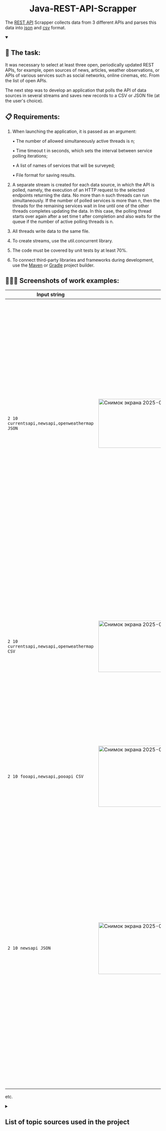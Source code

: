 <div align="center">
  <h1>
    Java-REST-API-Scrapper
  </h1>
</div>

The [REST API](https://gb.ru/blog/rest-api/) Scrapper collects data from 3 different APIs and parses this data into [json](https://en.wikipedia.org/wiki/JSON) and [csv](https://learn.openwaterfoundation.org/owf-learn-csv/csv-syntax/) format.

<details open>
  <summary><h2>🎯 The task:</h2></summary>
It was necessary to select at least three open, periodically updated REST APIs, for example, open sources of news, articles, weather observations, or APIs of various services such as social networks, online cinemas, etc. From the list of open APIs.

The next step was to develop an application that polls the API of data sources in several streams and saves new records to a CSV or JSON file (at the user's choice).

## 📋 Requirements:
1) When launching the application, it is passed as an argument:

    • The number of allowed simultaneously active threads is n;

    • Time timeout t in seconds, which sets the interval between service polling iterations;

    • A list of names of services that will be surveyed;

    • File format for saving results.

2) A separate stream is created for each data source, in which the API is polled, namely, the execution of an HTTP request to the selected endpoints returning the data. No more than n such threads can run simultaneously. If the number of polled services is more than n, then the threads for the remaining services wait in line until one of the other threads completes updating the data. In this case, the polling thread starts over again after a set time t after completion and also waits for the queue if the number of active polling threads is n.
3) All threads write data to the same file.
4) To create streams, use the util.concurrent library.
5) The code must be covered by unit tests by at least 70%.
6) To connect third-party libraries and frameworks during development, use the [Maven](https://maven.apache.org/what-is-maven.html) or [Gradle](https://gradle.org) project builder.
</details>



## 🧑🏻‍💻 Screenshots of work examples:

|Input string|Output in logger|Output in file|
|---|---|---|
|```2 10 currentsapi,newsapi,openweathermap JSON```|<img width="1361" height="158" alt="Снимок экрана 2025-08-15 в 02 52 53" src="https://github.com/user-attachments/assets/47c38d18-6967-440f-942a-3c865025059e" />|<img width="1379" height="797" alt="Снимок экрана 2025-08-15 в 02 54 57" src="https://github.com/user-attachments/assets/79879ab6-c976-4774-b2dd-6ff1f0d529d2" />|
|```2 10 currentsapi,newsapi,openweathermap CSV```|<img width="1364" height="166" alt="Снимок экрана 2025-08-15 в 02 59 53" src="https://github.com/user-attachments/assets/e19bcd6f-3835-4c9d-95e4-00486c8ee1eb" />|<img width="1319" height="607" alt="Снимок экрана 2025-08-15 в 03 00 37" src="https://github.com/user-attachments/assets/588f9ea7-6b02-4dba-9aea-b39d6b2d76a9" /> P.S. The data is the same here, since I have limited the list of topics for which I receive news (the weather data is different), this can be done in [this file](ApiClient.java), where you insert your API key.
| ```2 10 fooapi,newsapi,pooapi CSV```|<img width="1305" height="197" alt="Снимок экрана 2025-08-15 в 02 39 32" src="https://github.com/user-attachments/assets/affd1336-7632-47b1-93a3-4420e93944fa" />|<img width="1282" height="97" alt="Снимок экрана 2025-08-15 в 02 45 34" src="https://github.com/user-attachments/assets/4758a6a9-24fa-4b76-a849-7273a2c3f5d5" />|
|```2 10 newsapi JSON```|<img width="1254" height="167" alt="Снимок экрана 2025-08-15 в 03 07 54" src="https://github.com/user-attachments/assets/32da3ef8-6a87-4c80-b55d-c05d1d986a6f" />|<img width="1440" height="900" alt="Снимок экрана 2025-08-15 в 03 08 36" src="https://github.com/user-attachments/assets/5fa9b32c-1058-4770-aa20-a40ede8f6285" />|


etc.



<details>
  <summary><h2>List of topic sources used in the project</h2></summary>

  1. About the [REST API](https://yandex.cloud/ru/docs/glossary/rest-api)

2. About the [JSON format](https://tproger.ru/articles/chto-takoe-json-vvedenie)

3. The [Jackson library](https://www.baeldung.com/jackson-object-mapper-tutorial) for working with JSON
   
4. [Apache HttpClient](https://www.baeldung.com/apache-httpclient-cookbook) [HTTP client](https://mvnrepository.com/artifact/org.apache.httpcomponents.client5/httpclient5), which can be used to generate requests to [endpoints](https://habr.com/ru/companies/umbrellaitcom/articles/423591/).
</details>
